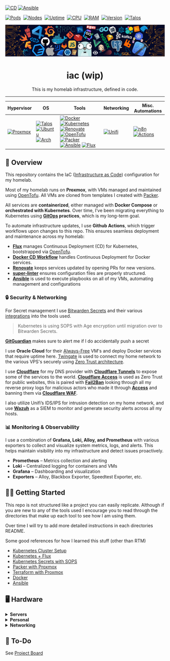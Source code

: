 [![CD](https://github.com/Mafyuh/iac/actions/workflows/CD.yml/badge.svg)](https://github.com/Mafyuh/iac/actions/workflows/CD.yml)
[![Ansible](https://github.com/Mafyuh/iac/actions/workflows/ansible-playbooks.yml/badge.svg)](https://github.com/Mafyuh/iac/actions/workflows/ansible-playbooks.yml)

[![Pods](https://img.shields.io/endpoint?url=https%3A%2F%2Fkromgo.mafyuh.dev%2Fcluster_pods_running&&logo=kubernetes&color=blue)](https://kubernetes.io/)&nbsp;
[![Nodes](https://img.shields.io/endpoint?url=https%3A%2F%2Fkromgo.mafyuh.dev%2Fcluster_node_count&label=Nodes&logo=kubernetes&color=blue)](https://kubernetes.io/)&nbsp;
[![Uptime](https://img.shields.io/endpoint?url=https%3A%2F%2Fkromgo.mafyuh.dev%2Fcluster_uptime_days&label=Uptime&logo=kubernetes&color=blue)](https://kubernetes.io/)&nbsp;
[![CPU](https://img.shields.io/endpoint?url=https%3A%2F%2Fkromgo.mafyuh.dev%2Fcluster_cpu_usage&&logo=kubernetes&label=CPU)](https://kubernetes.io/)&nbsp;
[![RAM](https://img.shields.io/endpoint?url=https%3A%2F%2Fkromgo.mafyuh.dev%2Fcluster_memory_usage&&logo=kubernetes&label=RAM)](https://kubernetes.io/)&nbsp;
[![Version](https://img.shields.io/endpoint?url=https%3A%2F%2Fkromgo.mafyuh.dev%2Fkubernetes_version&label=Kubernetes&logo=kubernetes&color=blue)](https://kubernetes.io/)&nbsp;
[![Talos](https://img.shields.io/endpoint?url=https%3A%2F%2Fkromgo.mafyuh.dev%2Ftalos_version&&logo=talos&color=blue)](https://kubernetes.io/)&nbsp;




![Header Image](https://raw.githubusercontent.com/Mafyuh/homelab-svg-assets/main/assets/header_.png)


<div align="center">

# iac (wip)

This is my homelab infrastructure, defined in code.

</div>

---



<div align="center">

| Hypervisor | OS | Tools | Networking | Misc. Automations |
|---|---|---|---|---|
| [![Proxmox](https://img.shields.io/badge/-Proxmox-%23c9d1d9?logo=Proxmox)](https://www.proxmox.com) | [![Talos](https://img.shields.io/badge/Talos-%23c9d1d9?&logo=talos)](https://www.talos.dev/) [![Ubuntu](https://img.shields.io/badge/Ubuntu-%23c9d1d9?&logo=ubuntu&logoColor=red)](https://releases.ubuntu.com/noble/) [![Arch](https://img.shields.io/badge/Arch-%23c9d1d9?&logo=archlinux)](https://archlinux.org/)| [![Docker](https://img.shields.io/badge/-Docker-%23c9d1d9?logo=docker)](https://www.docker.com/) [![Kubernetes](https://img.shields.io/badge/-Kubernetes-%23c9d1d9?logo=kubernetes)](https://k3s.io/) [![Renovate](https://img.shields.io/badge/-Renovate-%23c9d1d9?logo=renovate&logoColor=blue)](https://github.com/renovatebot/renovate) [![OpenTofu](https://img.shields.io/badge/-OpenTofu-%23c9d1d9?logo=opentofu)](https://opentofu.org/) [![Packer](https://img.shields.io/badge/-Packer-%23c9d1d9?logo=packer)](https://www.packer.io/) [![Ansible](https://img.shields.io/badge/-Ansible-%23c9d1d9?logo=ansible&logoColor=red)](https://www.ansible.com/) [![Flux](https://img.shields.io/badge/-Flux-%23c9d1d9?logo=flux)](https://fluxcd.io/)| [![Unifi](https://img.shields.io/badge/-Unifi-%23c9d1d9?logo=ubiquiti&logoColor=blue)](https://www.ui.com/) | [![n8n](https://img.shields.io/badge/-n8n-%23c9d1d9?logo=n8n)](https://n8n.io/) [![Actions](https://img.shields.io/badge/-Actions-%23c9d1d9?logo=github&logoColor=black)](https://github.com/features/actions)

</div>

## 📖 **Overview**
This repository contains the IaC ([Infrastructure as Code](https://en.wikipedia.org/wiki/Infrastructure_as_code)) configuration for my homelab.  

Most of my homelab runs on **Proxmox**, with VMs managed and maintained using [OpenTofu](https://opentofu.org/). All VMs are cloned from templates I created with [Packer](https://www.packer.io/).  

All services are **containerized**, either managed with **Docker Compose** or **orchestrated with Kubernetes**. Over time, I’ve been migrating everything to Kubernetes using **[GitOps](https://en.wikipedia.org/wiki/DevOps) practices**, which is my long-term goal.  

To automate infrastructure updates, I use **Github Actions**, which trigger workflows upon changes to this repo. This ensures seamless deployment and maintenance across my homelab:  

- **[Flux](https://fluxcd.io/)** manages Continuous Deployment (CD) for Kubernetes, bootstrapped via [OpenTofu](https://github.com/Mafyuh/iac/blob/main/terraform/flux/main.tf).
- **[Docker CD Workflow](https://github.com/Mafyuh/iac/blob/main/.github/workflows/CD.yml)** handles Continuous Deployment for Docker services.   
- **[Renovate](https://github.com/renovatebot/renovate)** keeps services updated by opening PRs for new versions.  
- **[super-linter](https://github.com/super-linter/super-linter)** ensures configuration files are properly structured.
- **[Ansible](https://github.com/ansible/ansible)** is used to execute playbooks on all of my VMs, automating management and configurations

### 🔒 **Security & Networking**
For Secret management I use [Bitwarden Secrets](https://bitwarden.com/products/secrets-manager/) and their various [integrations](https://bitwarden.com/help/ansible-integration/) into the tools used.
> Kubernetes is using SOPS with Age encryption until migration over to Bitwarden Secrets.

**[GitGuardian](https://www.gitguardian.com/)** makes sure to alert me if I do accidentally push a secret

I use **Oracle Cloud** for their [Always-Free](https://www.oracle.com/cloud/free/) VM's and deploy Docker services that require uptime here. [Twingate](https://www.twingate.com/) is used to connect my home network to the various VPS's securely using [Zero Trust architecture](https://en.wikipedia.org/wiki/Zero_trust_architecture).

I use [**Cloudflare**](https://www.cloudflare.com/) for my DNS provider with [**Cloudflare Tunnels**](https://developers.cloudflare.com/cloudflare-one/connections/connect-networks/) to expose some of the services to the world. [**Cloudflare Access**](https://www.cloudflare.com/access/) is used as Zero Trust for public websites, this is paired with [**Fail2Ban**](https://www.fail2ban.org/) looking through all my reverse proxy logs for malicious actors who made it through [**Access**](https://www.cloudflare.com/access/) and banning them via [**Cloudflare WAF**](https://www.cloudflare.com/web-application-firewall/).

I also utilize Unifi’s IDS/IPS for intrusion detection on my home network, and use **[Wazuh](https://wazuh.com/)** as a SIEM to monitor and generate security alerts across all my hosts.

### **📊 Monitoring & Observability**  
I use a combination of **Grafana, Loki, Alloy, and Prometheus** with various exporters to collect and visualize system metrics, logs, and alerts. This helps maintain visibility into my infrastructure and detect issues proactively.  

- **Prometheus** – Metrics collection and alerting  
- **Loki** – Centralized logging for containers and VMs  
- **Grafana** – Dashboarding and visualization  
- **Exporters** – Alloy, Blackbox Exporter, Speedtest Exporter, etc.  

## 🧑‍💻 **Getting Started**
This repo is not structured like a project you can easily replicate. Although if you are new to any of the tools used I encourage you to read through the directories that make up each tool to see how I am using them.

Over time I will try to add more detailed instructions in each directories README.

Some good references for how I learned this stuff (other than RTM)
- [Kubernetes Cluster Setup](https://technotim.live/posts/k3s-etcd-ansible/)
- [Kubernetes + Flux](https://technotim.live/posts/flux-devops-gitops/)
- [Kubernetes Secrets with SOPS](https://technotim.live/posts/secret-encryption-sops/)
- [Packer with Proxmox](https://www.youtube.com/watch?v=1nf3WOEFq1Y)
- [Terraform with Proxmox](https://www.youtube.com/watch?v=dvyeoDBUtsU)
- [Docker](https://www.youtube.com/watch?v=eGz9DS-aIeY)
- [Ansible](https://www.youtube.com/watch?v=goclfp6a2IQ)

## 🖥️ **Hardware**

<details>
  <summary><strong>Servers</strong></summary>

| Name        | Device         | CPU             | RAM          | Storage                                      | GPU               | Purpose                          |
|-------------|--------------|-----------------|--------------|----------------------------------------------|-------------------|----------------------------------|
|**Talos-1**|Optiplex 7040 Micro |Intel i5-6500t |32GB DDR4 |1x1TB SATA SSD 128GB NVME |Integrated |k8s control-plane |
|**Talos-2**|Optiplex 7040 Micro |Intel i5-6500t |32GB DDR4 |1x1TB SATA SSD 128GB NVME |Integrated |k8s control-plane |
|**Talos-3**|Optiplex 7040 Micro |Intel i5-6500t |32GB DDR4 |1x1TB SATA SSD 128GB NVME |Integrated |k8s control-plane |
| **Arc-Ripper**  | Optiplex 3050  | Intel i5-6500   | 32 GB DDR4   | 1TB NVMe | Arc A310 | Jellyfin Server, Blu-ray Ripper |
| **PVE Node 1**  | Custom         | Intel i7-9700K  | 64 GB DDR4   | NVMe for boot and VMs, 4×4TB HDD (RaidZ10)   | Nvidia 1660 6GB   | Main node with most VMs, NAS    |
| **PVE Node 2**  | Custom         | Intel i7-8700K  | 64 GB DDR4   | 1×2TB NVMe | Nvidia 3080 10GB   | More VMs                         |
|**Pi** |Raspberry Pi 4 | |8GB |1TB m.2 SATA SSD w/ USB HAT |n/a |Home Assistant Server |
|**Proxmox Backup Server** |[Mini-PC](https://www.amazon.com/FIREBAT-Computer-Expansible-Efficient-Business/dp/B0DZWP653T/ref=sr_1_4?s=pc&sr=1-4) |Intel N150 |8GB |2TB SATA |n/a |Backup Proxmox VM's |


</details>  

<details>
  <summary><strong>Personal</strong></summary>
  
  | Name | Device | CPU | RAM | Storage | GPU | Purpose |
  |------|--------|-----|-----|---------|-----|---------|
  |Gaming PC|Custom|Intel i7-13700k|64GB DDR5|10TB NVMe|Nvidia RTX 5070     |Main Machine         |
  |Laptop|HP 15-eh1097nr|AMD Ryzen 7 5700U     |32GB DDR4     |1TB NVMe|Integrated     |On the go/bed machine         |

</details>

<details>
  <summary><strong>Networking</strong></summary>
  
  | Name            | Device        | Purpose             |
  |-----------------|---------------|---------------------|
  | Switch | [Unifi Flex 2.5Gb PoE](https://store.ui.com/us/en/category/all-switching/products/usw-flex-2-5g-8-poe)      | Switch with PoE  |
  | Router     | [Unifi Dream Router 7](https://store.ui.com/us/en/products/udr7)     | Router/Firewall     |
  |AP|[U7 Pro XG](https://store.ui.com/us/en/category/all-wifi/products/u7-pro-xg)|AP|

</details>




## 📌 **To-Do**
See [Project Board](https://github.com/users/Mafyuh/projects/1)